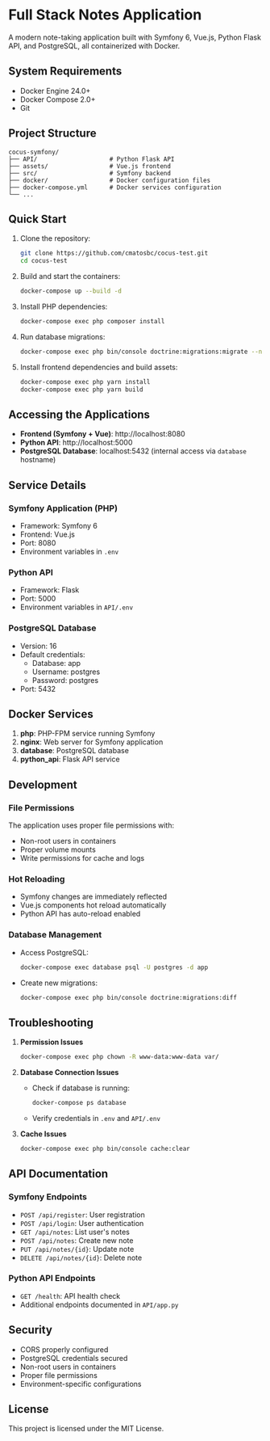 # Full Stack Notes Application

A modern note-taking application built with Symfony 6, Vue.js, Python Flask API, and PostgreSQL, all containerized with Docker.

## System Requirements

- Docker Engine 24.0+
- Docker Compose 2.0+
- Git

## Project Structure

```
cocus-symfony/
├── API/                    # Python Flask API
├── assets/                 # Vue.js frontend
├── src/                    # Symfony backend
├── docker/                 # Docker configuration files
├── docker-compose.yml      # Docker services configuration
└── ...
```

## Quick Start

1. Clone the repository:
   ```bash
   git clone https://github.com/cmatosbc/cocus-test.git
   cd cocus-test
   ```

2. Build and start the containers:
   ```bash
   docker-compose up --build -d
   ```

3. Install PHP dependencies:
   ```bash
   docker-compose exec php composer install
   ```

4. Run database migrations:
   ```bash
   docker-compose exec php bin/console doctrine:migrations:migrate --no-interaction
   ```

5. Install frontend dependencies and build assets:
   ```bash
   docker-compose exec php yarn install
   docker-compose exec php yarn build
   ```

## Accessing the Applications

- **Frontend (Symfony + Vue)**: http://localhost:8080
- **Python API**: http://localhost:5000
- **PostgreSQL Database**: localhost:5432 (internal access via `database` hostname)

## Service Details

### Symfony Application (PHP)
- Framework: Symfony 6
- Frontend: Vue.js
- Port: 8080
- Environment variables in `.env`

### Python API
- Framework: Flask
- Port: 5000
- Environment variables in `API/.env`

### PostgreSQL Database
- Version: 16
- Default credentials:
  - Database: app
  - Username: postgres
  - Password: postgres
- Port: 5432

## Docker Services

1. **php**: PHP-FPM service running Symfony
2. **nginx**: Web server for Symfony application
3. **database**: PostgreSQL database
4. **python_api**: Flask API service

## Development

### File Permissions
The application uses proper file permissions with:
- Non-root users in containers
- Proper volume mounts
- Write permissions for cache and logs

### Hot Reloading
- Symfony changes are immediately reflected
- Vue.js components hot reload automatically
- Python API has auto-reload enabled

### Database Management
- Access PostgreSQL:
  ```bash
  docker-compose exec database psql -U postgres -d app
  ```
- Create new migrations:
  ```bash
  docker-compose exec php bin/console doctrine:migrations:diff
  ```

## Troubleshooting

1. **Permission Issues**
   ```bash
   docker-compose exec php chown -R www-data:www-data var/
   ```

2. **Database Connection Issues**
   - Check if database is running:
     ```bash
     docker-compose ps database
     ```
   - Verify credentials in `.env` and `API/.env`

3. **Cache Issues**
   ```bash
   docker-compose exec php bin/console cache:clear
   ```

## API Documentation

### Symfony Endpoints
- `POST /api/register`: User registration
- `POST /api/login`: User authentication
- `GET /api/notes`: List user's notes
- `POST /api/notes`: Create new note
- `PUT /api/notes/{id}`: Update note
- `DELETE /api/notes/{id}`: Delete note

### Python API Endpoints
- `GET /health`: API health check
- Additional endpoints documented in `API/app.py`

## Security

- CORS properly configured
- PostgreSQL credentials secured
- Non-root users in containers
- Proper file permissions
- Environment-specific configurations

## License

This project is licensed under the MIT License.
